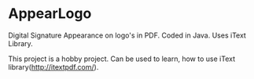 AppearLogo
==========

Digital Signature Appearance on logo's in PDF. Coded in Java. Uses iText Library.

This project is a hobby project. Can be used to learn, how to use iText library(http://itextpdf.com/).
